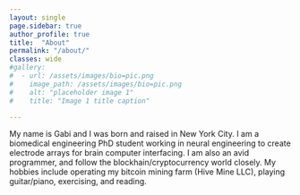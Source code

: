 ```yaml
---
layout: single
page.sidebar: true
author_profile: true
title:  "About"
permalink: "/about/"
classes: wide
#gallery:
#  - url: /assets/images/bio=pic.png
#    image_path: /assets/images/bio=pic.png
#    alt: "placeholder image 1"
#    title: "Image 1 title caption"

---
```




My name is Gabi and I was born and raised in New York City. I am a biomedical engineering PhD student working in neural engineering to create electrode arrays for brain computer interfacing. I am also an avid programmer, and follow the blockhain/cryptocurrency world closely. My hobbies include operating my bitcoin mining farm (Hive Mine LLC), playing guitar/piano, exercising, and reading.
